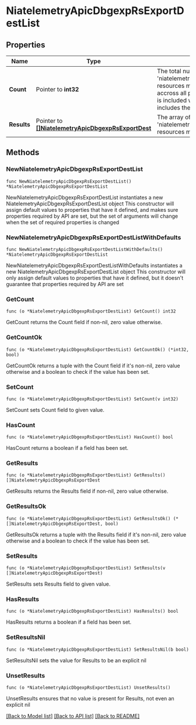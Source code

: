 # NiatelemetryApicDbgexpRsExportDestList

## Properties

Name | Type | Description | Notes
------------ | ------------- | ------------- | -------------
**Count** | Pointer to **int32** | The total number of &#39;niatelemetry.ApicDbgexpRsExportDest&#39; resources matching the request, accross all pages. The &#39;Count&#39; attribute is included when the HTTP GET request includes the &#39;$inlinecount&#39; parameter. | [optional] 
**Results** | Pointer to [**[]NiatelemetryApicDbgexpRsExportDest**](NiatelemetryApicDbgexpRsExportDest.md) | The array of &#39;niatelemetry.ApicDbgexpRsExportDest&#39; resources matching the request. | [optional] 

## Methods

### NewNiatelemetryApicDbgexpRsExportDestList

`func NewNiatelemetryApicDbgexpRsExportDestList() *NiatelemetryApicDbgexpRsExportDestList`

NewNiatelemetryApicDbgexpRsExportDestList instantiates a new NiatelemetryApicDbgexpRsExportDestList object
This constructor will assign default values to properties that have it defined,
and makes sure properties required by API are set, but the set of arguments
will change when the set of required properties is changed

### NewNiatelemetryApicDbgexpRsExportDestListWithDefaults

`func NewNiatelemetryApicDbgexpRsExportDestListWithDefaults() *NiatelemetryApicDbgexpRsExportDestList`

NewNiatelemetryApicDbgexpRsExportDestListWithDefaults instantiates a new NiatelemetryApicDbgexpRsExportDestList object
This constructor will only assign default values to properties that have it defined,
but it doesn't guarantee that properties required by API are set

### GetCount

`func (o *NiatelemetryApicDbgexpRsExportDestList) GetCount() int32`

GetCount returns the Count field if non-nil, zero value otherwise.

### GetCountOk

`func (o *NiatelemetryApicDbgexpRsExportDestList) GetCountOk() (*int32, bool)`

GetCountOk returns a tuple with the Count field if it's non-nil, zero value otherwise
and a boolean to check if the value has been set.

### SetCount

`func (o *NiatelemetryApicDbgexpRsExportDestList) SetCount(v int32)`

SetCount sets Count field to given value.

### HasCount

`func (o *NiatelemetryApicDbgexpRsExportDestList) HasCount() bool`

HasCount returns a boolean if a field has been set.

### GetResults

`func (o *NiatelemetryApicDbgexpRsExportDestList) GetResults() []NiatelemetryApicDbgexpRsExportDest`

GetResults returns the Results field if non-nil, zero value otherwise.

### GetResultsOk

`func (o *NiatelemetryApicDbgexpRsExportDestList) GetResultsOk() (*[]NiatelemetryApicDbgexpRsExportDest, bool)`

GetResultsOk returns a tuple with the Results field if it's non-nil, zero value otherwise
and a boolean to check if the value has been set.

### SetResults

`func (o *NiatelemetryApicDbgexpRsExportDestList) SetResults(v []NiatelemetryApicDbgexpRsExportDest)`

SetResults sets Results field to given value.

### HasResults

`func (o *NiatelemetryApicDbgexpRsExportDestList) HasResults() bool`

HasResults returns a boolean if a field has been set.

### SetResultsNil

`func (o *NiatelemetryApicDbgexpRsExportDestList) SetResultsNil(b bool)`

 SetResultsNil sets the value for Results to be an explicit nil

### UnsetResults
`func (o *NiatelemetryApicDbgexpRsExportDestList) UnsetResults()`

UnsetResults ensures that no value is present for Results, not even an explicit nil

[[Back to Model list]](../README.md#documentation-for-models) [[Back to API list]](../README.md#documentation-for-api-endpoints) [[Back to README]](../README.md)


